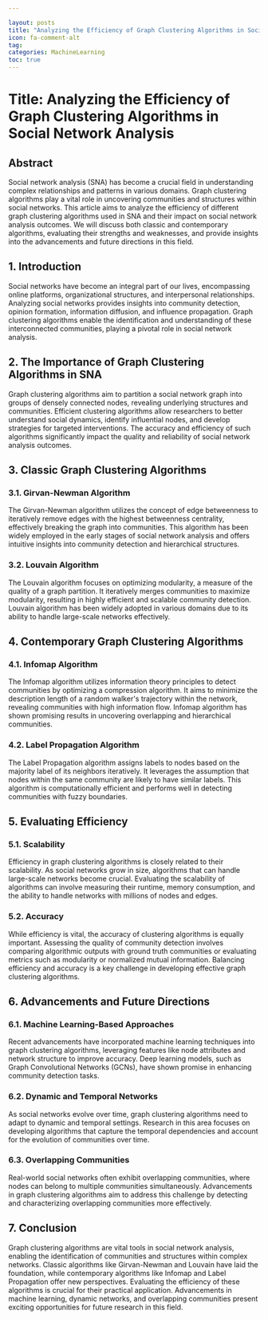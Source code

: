 ```yaml
---

layout: posts
title: "Analyzing the Efficiency of Graph Clustering Algorithms in Social Network Analysis"
icon: fa-comment-alt
tag:      
categories: MachineLearning
toc: true
---
```




# Title: Analyzing the Efficiency of Graph Clustering Algorithms in Social Network Analysis

## Abstract
Social network analysis (SNA) has become a crucial field in understanding complex relationships and patterns in various domains. Graph clustering algorithms play a vital role in uncovering communities and structures within social networks. This article aims to analyze the efficiency of different graph clustering algorithms used in SNA and their impact on social network analysis outcomes. We will discuss both classic and contemporary algorithms, evaluating their strengths and weaknesses, and provide insights into the advancements and future directions in this field.

## 1. Introduction
Social networks have become an integral part of our lives, encompassing online platforms, organizational structures, and interpersonal relationships. Analyzing social networks provides insights into community detection, opinion formation, information diffusion, and influence propagation. Graph clustering algorithms enable the identification and understanding of these interconnected communities, playing a pivotal role in social network analysis.

## 2. The Importance of Graph Clustering Algorithms in SNA
Graph clustering algorithms aim to partition a social network graph into groups of densely connected nodes, revealing underlying structures and communities. Efficient clustering algorithms allow researchers to better understand social dynamics, identify influential nodes, and develop strategies for targeted interventions. The accuracy and efficiency of such algorithms significantly impact the quality and reliability of social network analysis outcomes.

## 3. Classic Graph Clustering Algorithms
### 3.1. Girvan-Newman Algorithm
The Girvan-Newman algorithm utilizes the concept of edge betweenness to iteratively remove edges with the highest betweenness centrality, effectively breaking the graph into communities. This algorithm has been widely employed in the early stages of social network analysis and offers intuitive insights into community detection and hierarchical structures.

### 3.2. Louvain Algorithm
The Louvain algorithm focuses on optimizing modularity, a measure of the quality of a graph partition. It iteratively merges communities to maximize modularity, resulting in highly efficient and scalable community detection. Louvain algorithm has been widely adopted in various domains due to its ability to handle large-scale networks effectively.

## 4. Contemporary Graph Clustering Algorithms
### 4.1. Infomap Algorithm
The Infomap algorithm utilizes information theory principles to detect communities by optimizing a compression algorithm. It aims to minimize the description length of a random walker's trajectory within the network, revealing communities with high information flow. Infomap algorithm has shown promising results in uncovering overlapping and hierarchical communities.

### 4.2. Label Propagation Algorithm
The Label Propagation algorithm assigns labels to nodes based on the majority label of its neighbors iteratively. It leverages the assumption that nodes within the same community are likely to have similar labels. This algorithm is computationally efficient and performs well in detecting communities with fuzzy boundaries.

## 5. Evaluating Efficiency
### 5.1. Scalability
Efficiency in graph clustering algorithms is closely related to their scalability. As social networks grow in size, algorithms that can handle large-scale networks become crucial. Evaluating the scalability of algorithms can involve measuring their runtime, memory consumption, and the ability to handle networks with millions of nodes and edges.

### 5.2. Accuracy
While efficiency is vital, the accuracy of clustering algorithms is equally important. Assessing the quality of community detection involves comparing algorithmic outputs with ground truth communities or evaluating metrics such as modularity or normalized mutual information. Balancing efficiency and accuracy is a key challenge in developing effective graph clustering algorithms.

## 6. Advancements and Future Directions
### 6.1. Machine Learning-Based Approaches
Recent advancements have incorporated machine learning techniques into graph clustering algorithms, leveraging features like node attributes and network structure to improve accuracy. Deep learning models, such as Graph Convolutional Networks (GCNs), have shown promise in enhancing community detection tasks.

### 6.2. Dynamic and Temporal Networks
As social networks evolve over time, graph clustering algorithms need to adapt to dynamic and temporal settings. Research in this area focuses on developing algorithms that capture the temporal dependencies and account for the evolution of communities over time.

### 6.3. Overlapping Communities
Real-world social networks often exhibit overlapping communities, where nodes can belong to multiple communities simultaneously. Advancements in graph clustering algorithms aim to address this challenge by detecting and characterizing overlapping communities more effectively.

## 7. Conclusion
Graph clustering algorithms are vital tools in social network analysis, enabling the identification of communities and structures within complex networks. Classic algorithms like Girvan-Newman and Louvain have laid the foundation, while contemporary algorithms like Infomap and Label Propagation offer new perspectives. Evaluating the efficiency of these algorithms is crucial for their practical application. Advancements in machine learning, dynamic networks, and overlapping communities present exciting opportunities for future research in this field.